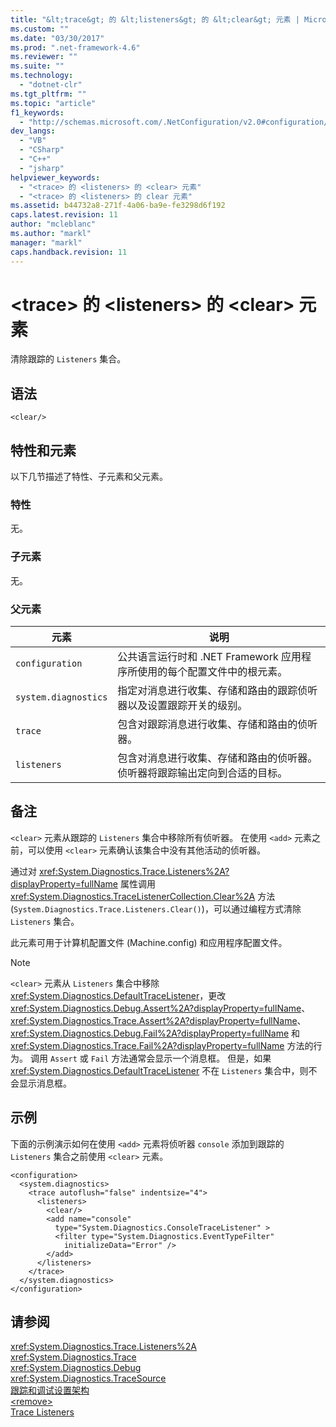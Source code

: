```yaml
---
title: "&lt;trace&gt; 的 &lt;listeners&gt; 的 &lt;clear&gt; 元素 | Microsoft Docs"
ms.custom: ""
ms.date: "03/30/2017"
ms.prod: ".net-framework-4.6"
ms.reviewer: ""
ms.suite: ""
ms.technology: 
  - "dotnet-clr"
ms.tgt_pltfrm: ""
ms.topic: "article"
f1_keywords: 
  - "http://schemas.microsoft.com/.NetConfiguration/v2.0#configuration/system.diagnostics/trace/listeners/clear"
dev_langs: 
  - "VB"
  - "CSharp"
  - "C++"
  - "jsharp"
helpviewer_keywords: 
  - "<trace> 的 <listeners> 的 <clear> 元素"
  - "<trace> 的 <listeners> 的 clear 元素"
ms.assetid: b44732a8-271f-4a06-ba9e-fe3298d6f192
caps.latest.revision: 11
author: "mcleblanc"
ms.author: "markl"
manager: "markl"
caps.handback.revision: 11
---
```

# &lt;trace&gt; 的 &lt;listeners&gt; 的 &lt;clear&gt; 元素
清除跟踪的 `Listeners` 集合。  
  
## 语法  
  
```  
<clear/>  
```  
  
## 特性和元素  
 以下几节描述了特性、子元素和父元素。  
  
### 特性  
 无。  
  
### 子元素  
 无。  
  
### 父元素  
  
|元素|说明|  
|--------|--------|  
|`configuration`|公共语言运行时和 .NET Framework 应用程序所使用的每个配置文件中的根元素。|  
|`system.diagnostics`|指定对消息进行收集、存储和路由的跟踪侦听器以及设置跟踪开关的级别。|  
|`trace`|包含对跟踪消息进行收集、存储和路由的侦听器。|  
|`listeners`|包含对消息进行收集、存储和路由的侦听器。  侦听器将跟踪输出定向到合适的目标。|  
  
## 备注  
 `<clear>` 元素从跟踪的 `Listeners` 集合中移除所有侦听器。  在使用 `<add>` 元素之前，可以使用 `<clear>` 元素确认该集合中没有其他活动的侦听器。  
  
 通过对 <xref:System.Diagnostics.Trace.Listeners%2A?displayProperty=fullName> 属性调用 <xref:System.Diagnostics.TraceListenerCollection.Clear%2A> 方法 \(`System.Diagnostics.Trace.Listeners.Clear()`\)，可以通过编程方式清除 `Listeners` 集合。  
  
 此元素可用于计算机配置文件 \(Machine.config\) 和应用程序配置文件。  
  
> [!NOTE]
>  `<clear>` 元素从 `Listeners` 集合中移除 <xref:System.Diagnostics.DefaultTraceListener>，更改 <xref:System.Diagnostics.Debug.Assert%2A?displayProperty=fullName>、<xref:System.Diagnostics.Trace.Assert%2A?displayProperty=fullName>、<xref:System.Diagnostics.Debug.Fail%2A?displayProperty=fullName> 和 <xref:System.Diagnostics.Trace.Fail%2A?displayProperty=fullName> 方法的行为。  调用 `Assert` 或 `Fail` 方法通常会显示一个消息框。  但是，如果 <xref:System.Diagnostics.DefaultTraceListener> 不在 `Listeners` 集合中，则不会显示消息框。  
  
## 示例  
 下面的示例演示如何在使用 `<add>` 元素将侦听器 `console` 添加到跟踪的 `Listeners` 集合之前使用 `<clear>` 元素。  
  
```  
<configuration>  
  <system.diagnostics>  
    <trace autoflush="false" indentsize="4">  
      <listeners>  
        <clear/>  
        <add name="console"   
          type="System.Diagnostics.ConsoleTraceListener" >  
          <filter type="System.Diagnostics.EventTypeFilter"   
            initializeData="Error" />  
        </add>  
      </listeners>  
    </trace>  
  </system.diagnostics>  
</configuration>   
```  
  
## 请参阅  
 <xref:System.Diagnostics.Trace.Listeners%2A>   
 <xref:System.Diagnostics.Trace>   
 <xref:System.Diagnostics.Debug>   
 <xref:System.Diagnostics.TraceSource>   
 [跟踪和调试设置架构](../../../../../docs/framework/configure-apps/file-schema/trace-debug/index.md)   
 [\<remove\>](../../../../../docs/framework/configure-apps/file-schema/trace-debug/remove-element-for-listeners-for-trace.md)   
 [Trace Listeners](../../../../../docs/framework/debug-trace-profile/trace-listeners.md)